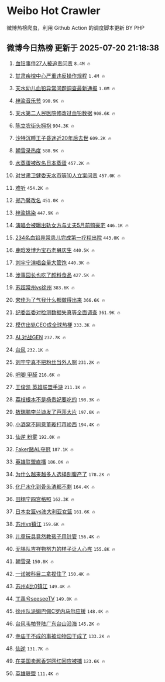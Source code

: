 # Weibo Hot Crawler 



微博热榜爬虫，利用 Github Action 的调度脚本更新 BY PHP 


## 微博今日热榜 更新于 2025-07-20 21:18:38 
1. [血铅事件27人被追责问责](https://s.weibo.com/weibo?q=%23%E8%A1%80%E9%93%85%E4%BA%8B%E4%BB%B627%E4%BA%BA%E8%A2%AB%E8%BF%BD%E8%B4%A3%E9%97%AE%E8%B4%A3%23&t=31&band_rank=1&Refer=top) `8.4M 🔥` 

1. [甘肃疾控中心严重违反操作规程](https://s.weibo.com/weibo?q=%23%E7%94%98%E8%82%83%E7%96%BE%E6%8E%A7%E4%B8%AD%E5%BF%83%E4%B8%A5%E9%87%8D%E8%BF%9D%E5%8F%8D%E6%93%8D%E4%BD%9C%E8%A7%84%E7%A8%8B%23&t=31&band_rank=2&Refer=top) `1.4M 🔥` 

1. [天水幼儿血铅异常问题调查最新通报](https://s.weibo.com/weibo?q=%23%E5%A4%A9%E6%B0%B4%E5%B9%BC%E5%84%BF%E8%A1%80%E9%93%85%E5%BC%82%E5%B8%B8%E9%97%AE%E9%A2%98%E8%B0%83%E6%9F%A5%E6%9C%80%E6%96%B0%E9%80%9A%E6%8A%A5%23&t=31&band_rank=3&Refer=top) `1.0M 🔥` 

1. [梓渝音乐节](https://s.weibo.com/weibo?q=%E6%A2%93%E6%B8%9D%E9%9F%B3%E4%B9%90%E8%8A%82&t=31&band_rank=4&Refer=top) `990.9K 🔥` 

1. [天水第二人民医院修改过血铅数据](https://s.weibo.com/weibo?q=%23%E5%A4%A9%E6%B0%B4%E7%AC%AC%E4%BA%8C%E4%BA%BA%E6%B0%91%E5%8C%BB%E9%99%A2%E4%BF%AE%E6%94%B9%E8%BF%87%E8%A1%80%E9%93%85%E6%95%B0%E6%8D%AE%23&t=31&band_rank=5&Refer=top) `908.6K 🔥` 

1. [陈立农街头拥抱](https://s.weibo.com/weibo?q=%23%E9%99%88%E7%AB%8B%E5%86%9C%E8%A1%97%E5%A4%B4%E6%8B%A5%E6%8A%B1%23&t=31&band_rank=6&Refer=top) `904.3K 🔥` 

1. [沙特沉睡王子昏迷近20年后去世](https://s.weibo.com/weibo?q=%23%E6%B2%99%E7%89%B9%E6%B2%89%E7%9D%A1%E7%8E%8B%E5%AD%90%E6%98%8F%E8%BF%B7%E8%BF%9120%E5%B9%B4%E5%90%8E%E5%8E%BB%E4%B8%96%23&t=31&band_rank=7&Refer=top) `609.2K 🔥` 

1. [朝雪录热度](https://s.weibo.com/weibo?q=%E6%9C%9D%E9%9B%AA%E5%BD%95%E7%83%AD%E5%BA%A6&t=31&band_rank=8&Refer=top) `588.9K 🔥` 

1. [水蒸蛋被改名日本蒸蛋](https://s.weibo.com/weibo?q=%E6%B0%B4%E8%92%B8%E8%9B%8B%E8%A2%AB%E6%94%B9%E5%90%8D%E6%97%A5%E6%9C%AC%E8%92%B8%E8%9B%8B&t=31&band_rank=9&Refer=top) `457.2K 🔥` 

1. [对甘肃卫健委天水市等10人立案问责](https://s.weibo.com/weibo?q=%23%E5%AF%B9%E7%94%98%E8%82%83%E5%8D%AB%E5%81%A5%E5%A7%94%E5%A4%A9%E6%B0%B4%E5%B8%82%E7%AD%8910%E4%BA%BA%E7%AB%8B%E6%A1%88%E9%97%AE%E8%B4%A3%23&t=31&band_rank=10&Refer=top) `457.0K 🔥` 

1. [难听](https://s.weibo.com/weibo?q=%E9%9A%BE%E5%90%AC&t=31&band_rank=11&Refer=top) `454.2K 🔥` 

1. [郑乃馨改名](https://s.weibo.com/weibo?q=%23%E9%83%91%E4%B9%83%E9%A6%A8%E6%94%B9%E5%90%8D%23&t=31&band_rank=12&Refer=top) `451.0K 🔥` 

1. [梓渝挑染](https://s.weibo.com/weibo?q=%23%E6%A2%93%E6%B8%9D%E6%8C%91%E6%9F%93%23&t=31&band_rank=13&Refer=top) `447.9K 🔥` 

1. [演唱会被曝出轨女方与丈夫5月前购豪宅](https://s.weibo.com/weibo?q=%23%E6%BC%94%E5%94%B1%E4%BC%9A%E8%A2%AB%E6%9B%9D%E5%87%BA%E8%BD%A8%E5%A5%B3%E6%96%B9%E4%B8%8E%E4%B8%88%E5%A4%AB5%E6%9C%88%E5%89%8D%E8%B4%AD%E8%B1%AA%E5%AE%85%23&t=31&band_rank=14&Refer=top) `446.1K 🔥` 

1. [234名血铅异常患儿完成第一疗程出院](https://s.weibo.com/weibo?q=%23234%E5%90%8D%E8%A1%80%E9%93%85%E5%BC%82%E5%B8%B8%E6%82%A3%E5%84%BF%E5%AE%8C%E6%88%90%E7%AC%AC%E4%B8%80%E7%96%97%E7%A8%8B%E5%87%BA%E9%99%A2%23&t=31&band_rank=15&Refer=top) `443.0K 🔥` 

1. [鹿晗发博为宝石老舅庆生](https://s.weibo.com/weibo?q=%E9%B9%BF%E6%99%97%E5%8F%91%E5%8D%9A%E4%B8%BA%E5%AE%9D%E7%9F%B3%E8%80%81%E8%88%85%E5%BA%86%E7%94%9F&t=31&band_rank=16&Refer=top) `440.5K 🔥` 

1. [刘宇宁演唱会量大管饱](https://s.weibo.com/weibo?q=%E5%88%98%E5%AE%87%E5%AE%81%E6%BC%94%E5%94%B1%E4%BC%9A%E9%87%8F%E5%A4%A7%E7%AE%A1%E9%A5%B1&t=31&band_rank=17&Refer=top) `440.3K 🔥` 

1. [涉事园长也吃了颜料食品](https://s.weibo.com/weibo?q=%23%E6%B6%89%E4%BA%8B%E5%9B%AD%E9%95%BF%E4%B9%9F%E5%90%83%E4%BA%86%E9%A2%9C%E6%96%99%E9%A3%9F%E5%93%81%23&t=31&band_rank=18&Refer=top) `427.5K 🔥` 

1. [苏超常州vs徐州](https://s.weibo.com/weibo?q=%23%E8%8B%8F%E8%B6%85%E5%B8%B8%E5%B7%9Evs%E5%BE%90%E5%B7%9E%23&t=31&band_rank=19&Refer=top) `383.6K 🔥` 

1. [宋佳为了气我什么都做得出来](https://s.weibo.com/weibo?q=%E5%AE%8B%E4%BD%B3%E4%B8%BA%E4%BA%86%E6%B0%94%E6%88%91%E4%BB%80%E4%B9%88%E9%83%BD%E5%81%9A%E5%BE%97%E5%87%BA%E6%9D%A5&t=31&band_rank=20&Refer=top) `366.6K 🔥` 

1. [纪委监委对检测数据失真等全面调查](https://s.weibo.com/weibo?q=%23%E7%BA%AA%E5%A7%94%E7%9B%91%E5%A7%94%E5%AF%B9%E6%A3%80%E6%B5%8B%E6%95%B0%E6%8D%AE%E5%A4%B1%E7%9C%9F%E7%AD%89%E5%85%A8%E9%9D%A2%E8%B0%83%E6%9F%A5%23&t=31&band_rank=21&Refer=top) `361.9K 🔥` 

1. [模仿出轨CEO成全球热梗](https://s.weibo.com/weibo?q=%23%E6%A8%A1%E4%BB%BF%E5%87%BA%E8%BD%A8CEO%E6%88%90%E5%85%A8%E7%90%83%E7%83%AD%E6%A2%97%23&t=31&band_rank=22&Refer=top) `333.3K 🔥` 

1. [AL对战GEN](https://s.weibo.com/weibo?q=%23AL%E5%AF%B9%E6%88%98GEN%23&t=31&band_rank=23&Refer=top) `237.7K 🔥` 

1. [台风](https://s.weibo.com/weibo?q=%E5%8F%B0%E9%A3%8E&t=31&band_rank=24&Refer=top) `232.1K 🔥` 

1. [刘宇宁真不把粉丝当外人啊](https://s.weibo.com/weibo?q=%E5%88%98%E5%AE%87%E5%AE%81%E7%9C%9F%E4%B8%8D%E6%8A%8A%E7%B2%89%E4%B8%9D%E5%BD%93%E5%A4%96%E4%BA%BA%E5%95%8A&t=31&band_rank=25&Refer=top) `231.2K 🔥` 

1. [吧唧 甲醛](https://s.weibo.com/weibo?q=%E5%90%A7%E5%94%A7%20%E7%94%B2%E9%86%9B&t=31&band_rank=26&Refer=top) `216.6K 🔥` 

1. [王俊凯 英雄联盟手游](https://s.weibo.com/weibo?q=%E7%8E%8B%E4%BF%8A%E5%87%AF%20%E8%8B%B1%E9%9B%84%E8%81%94%E7%9B%9F%E6%89%8B%E6%B8%B8&t=31&band_rank=27&Refer=top) `211.1K 🔥` 

1. [荔枝根本不是杨贵妃要吃的](https://s.weibo.com/weibo?q=%E8%8D%94%E6%9E%9D%E6%A0%B9%E6%9C%AC%E4%B8%8D%E6%98%AF%E6%9D%A8%E8%B4%B5%E5%A6%83%E8%A6%81%E5%90%83%E7%9A%84&t=31&band_rank=28&Refer=top) `198.3K 🔥` 

1. [敖瑞鹏李兰迪发了芭莎大片](https://s.weibo.com/weibo?q=%23%E6%95%96%E7%91%9E%E9%B9%8F%E6%9D%8E%E5%85%B0%E8%BF%AA%E5%8F%91%E4%BA%86%E8%8A%AD%E8%8E%8E%E5%A4%A7%E7%89%87%23&t=31&band_rank=29&Refer=top) `197.6K 🔥` 

1. [小酒窝不同意董璇打蒋峤西](https://s.weibo.com/weibo?q=%E5%B0%8F%E9%85%92%E7%AA%9D%E4%B8%8D%E5%90%8C%E6%84%8F%E8%91%A3%E7%92%87%E6%89%93%E8%92%8B%E5%B3%A4%E8%A5%BF&t=31&band_rank=30&Refer=top) `194.4K 🔥` 

1. [仙逆 粉雾](https://s.weibo.com/weibo?q=%E4%BB%99%E9%80%86%20%E7%B2%89%E9%9B%BE&t=31&band_rank=31&Refer=top) `192.0K 🔥` 

1. [Faker赌AL夺冠](https://s.weibo.com/weibo?q=%23Faker%E8%B5%8CAL%E5%A4%BA%E5%86%A0%23&t=31&band_rank=32&Refer=top) `187.1K 🔥` 

1. [英雄联盟直播](https://s.weibo.com/weibo?q=%E8%8B%B1%E9%9B%84%E8%81%94%E7%9B%9F%E7%9B%B4%E6%92%AD&t=31&band_rank=33&Refer=top) `186.0K 🔥` 

1. [为什么越来越多人选择剖腹产了](https://s.weibo.com/weibo?q=%23%E4%B8%BA%E4%BB%80%E4%B9%88%E8%B6%8A%E6%9D%A5%E8%B6%8A%E5%A4%9A%E4%BA%BA%E9%80%89%E6%8B%A9%E5%89%96%E8%85%B9%E4%BA%A7%E4%BA%86%23&t=31&band_rank=34&Refer=top) `178.2K 🔥` 

1. [化尸水化到骨头渣都不剩](https://s.weibo.com/weibo?q=%E5%8C%96%E5%B0%B8%E6%B0%B4%E5%8C%96%E5%88%B0%E9%AA%A8%E5%A4%B4%E6%B8%A3%E9%83%BD%E4%B8%8D%E5%89%A9&t=31&band_rank=35&Refer=top) `164.4K 🔥` 

1. [田栩宁四宫格照](https://s.weibo.com/weibo?q=%23%E7%94%B0%E6%A0%A9%E5%AE%81%E5%9B%9B%E5%AE%AB%E6%A0%BC%E7%85%A7%23&t=31&band_rank=36&Refer=top) `162.3K 🔥` 

1. [日本女篮vs澳大利亚女篮](https://s.weibo.com/weibo?q=%23%E6%97%A5%E6%9C%AC%E5%A5%B3%E7%AF%AEvs%E6%BE%B3%E5%A4%A7%E5%88%A9%E4%BA%9A%E5%A5%B3%E7%AF%AE%23&t=31&band_rank=37&Refer=top) `161.6K 🔥` 

1. [苏州vs镇江](https://s.weibo.com/weibo?q=%23%E8%8B%8F%E5%B7%9Evs%E9%95%87%E6%B1%9F%23&t=31&band_rank=38&Refer=top) `159.6K 🔥` 

1. [儿童玩具竟然教孩子用针管](https://s.weibo.com/weibo?q=%23%E5%84%BF%E7%AB%A5%E7%8E%A9%E5%85%B7%E7%AB%9F%E7%84%B6%E6%95%99%E5%AD%A9%E5%AD%90%E7%94%A8%E9%92%88%E7%AE%A1%23&t=31&band_rank=39&Refer=top) `156.4K 🔥` 

1. [无锡队吉祥物努力的样子让人心疼](https://s.weibo.com/weibo?q=%23%E6%97%A0%E9%94%A1%E9%98%9F%E5%90%89%E7%A5%A5%E7%89%A9%E5%8A%AA%E5%8A%9B%E7%9A%84%E6%A0%B7%E5%AD%90%E8%AE%A9%E4%BA%BA%E5%BF%83%E7%96%BC%23&t=31&band_rank=40&Refer=top) `155.8K 🔥` 

1. [朝雪录](https://s.weibo.com/weibo?q=%E6%9C%9D%E9%9B%AA%E5%BD%95&t=31&band_rank=41&Refer=top) `150.8K 🔥` 

1. [一诺被科目二拿捏住了](https://s.weibo.com/weibo?q=%E4%B8%80%E8%AF%BA%E8%A2%AB%E7%A7%91%E7%9B%AE%E4%BA%8C%E6%8B%BF%E6%8D%8F%E4%BD%8F%E4%BA%86&t=31&band_rank=42&Refer=top) `150.4K 🔥` 

1. [苏州4比0镇江](https://s.weibo.com/weibo?q=%E8%8B%8F%E5%B7%9E4%E6%AF%940%E9%95%87%E6%B1%9F&t=31&band_rank=43&Refer=top) `149.4K 🔥` 

1. [丁禹兮seeseeTV](https://s.weibo.com/weibo?q=%23%E4%B8%81%E7%A6%B9%E5%85%AEseeseeTV%23&t=31&band_rank=44&Refer=top) `149.0K 🔥` 

1. [徐州队派姆巴佩C罗内马尔应援](https://s.weibo.com/weibo?q=%23%E5%BE%90%E5%B7%9E%E9%98%9F%E6%B4%BE%E5%A7%86%E5%B7%B4%E4%BD%A9C%E7%BD%97%E5%86%85%E9%A9%AC%E5%B0%94%E5%BA%94%E6%8F%B4%23&t=31&band_rank=45&Refer=top) `148.4K 🔥` 

1. [台风韦帕登陆广东台山沿海](https://s.weibo.com/weibo?q=%23%E5%8F%B0%E9%A3%8E%E9%9F%A6%E5%B8%95%E7%99%BB%E9%99%86%E5%B9%BF%E4%B8%9C%E5%8F%B0%E5%B1%B1%E6%B2%BF%E6%B5%B7%23&t=31&band_rank=46&Refer=top) `145.2K 🔥` 

1. [寺庙干不成的事被动物园干成了](https://s.weibo.com/weibo?q=%E5%AF%BA%E5%BA%99%E5%B9%B2%E4%B8%8D%E6%88%90%E7%9A%84%E4%BA%8B%E8%A2%AB%E5%8A%A8%E7%89%A9%E5%9B%AD%E5%B9%B2%E6%88%90%E4%BA%86&t=31&band_rank=47&Refer=top) `133.2K 🔥` 

1. [仙逆](https://s.weibo.com/weibo?q=%E4%BB%99%E9%80%86&t=31&band_rank=48&Refer=top) `131.7K 🔥` 

1. [在美国卖酱香饼网红回应被捕](https://s.weibo.com/weibo?q=%23%E5%9C%A8%E7%BE%8E%E5%9B%BD%E5%8D%96%E9%85%B1%E9%A6%99%E9%A5%BC%E7%BD%91%E7%BA%A2%E5%9B%9E%E5%BA%94%E8%A2%AB%E6%8D%95%23&t=31&band_rank=49&Refer=top) `123.6K 🔥` 

1. [英雄联盟](https://s.weibo.com/weibo?q=%E8%8B%B1%E9%9B%84%E8%81%94%E7%9B%9F&t=31&band_rank=50&Refer=top) `111.4K 🔥` 

